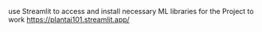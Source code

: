 use Streamlit to access and install necessary ML libraries for the Project to work
https://plantai101.streamlit.app/ 

